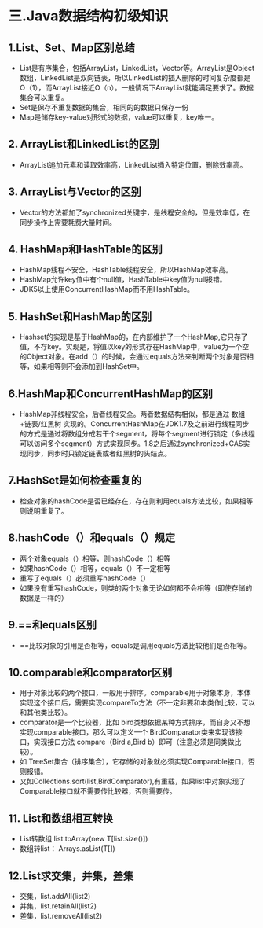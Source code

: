 # 三.Java数据结构初级知识
## 1.List、Set、Map区别总结
* List是有序集合，包括ArrayList，LinkedList，Vector等。ArrayList是Object数组，LinkedList是双向链表，所以LinkedList的插入删除的时间复杂度都是O（1），而ArrayList接近O（n）。一般情况下ArrayList就能满足要求了。数据集合可以重复。
* Set是保存不重复数据的集合，相同的的数据只保存一份
* Map是储存key-value对形式的数据，value可以重复，key唯一。
## 2. ArrayList和LinkedList的区别
* ArrayList追加元素和读取效率高，LinkedList插入特定位置，删除效率高。
## 3. ArrayList与Vector的区别
* Vector的方法都加了synchronized关键字，是线程安全的，但是效率低，在同步操作上需要耗费大量时间。
## 4. HashMap和HashTable的区别
* HashMap线程不安全，HashTable线程安全，所以HashMap效率高。
* HashMap允许key值中有个null值，HashTable中key值为null报错。
* JDK5以上使用ConcurrentHashMap而不用HashTable。
## 5. HashSet和HashMap的区别
* Hashset的实现是基于HashMap的，在内部维护了一个HashMap,它只存了值，不存key。实现是，将值以key的形式存在HashMap中，value为一个空的Object对象。在add（）的时候，会通过equals方法来判断两个对象是否相等，如果相等则不会添加到HashSet中。
## 6.HashMap和ConcurrentHashMap的区别
* HashMap非线程安全，后者线程安全。两者数据结构相似，都是通过 数组+链表/红黑树 实现的。ConcurrentHashMap在JDK1.7及之前进行线程同步的方式是通过将数组分成若干个segment，将每个segment进行锁定（多线程可以访问多个segment）方式实现同步。1.8之后通过synchronized+CAS实现同步，同步时只锁定链表或者红黑树的头结点。
## 7.HashSet是如何检查重复的
* 检查对象的hashCode是否已经存在，存在则利用equals方法比较，如果相等则说明重复了。
## 8.hashCode（）和equals（）规定
* 两个对象equals（）相等，则hashCode（）相等
* 如果hashCode（）相等，equals（）不一定相等
* 重写了equals（）必须重写hashCode（）
* 如果没有重写hashCode，则类的两个对象无论如何都不会相等（即使存储的数据是一样的）
## 9.==和equals区别
* ==比较对象的引用是否相等，equals是调用equals方法比较他们是否相等。
## 10.comparable和comparator区别
* 用于对象比较的两个接口，一般用于排序。comparable用于对象本身，本体实现这个接口后，需要实现compareTo方法（不一定非要和本类作比较，可以和其他类比较）。
* comparator是一个比较器，比如 bird类想依据某种方式排序，而自身又不想实现comparable接口，那么可以定义一个 BirdComparator类来实现该接口，实现接口方法 compare（Bird a,Bird b）即可（注意必须是同类做比较）。
* 如 TreeSet集合（排序集合），它存储的对象就必须实现Comparable接口，否则报错。
* 又如Collections.sort(list,BirdComparator),有重载，如果list中对象实现了Comparable接口就不需要传比较器，否则需要传。
## 11. List和数组相互转换
* List转数组 list.toArray(new T[list.size()])
* 数组转list： Arrays.asList(T[])
## 12.List求交集，并集，差集
* 交集，list.addAll(list2)
* 并集，list.retainAll(list2)
* 差集，list.removeAll(list2)
